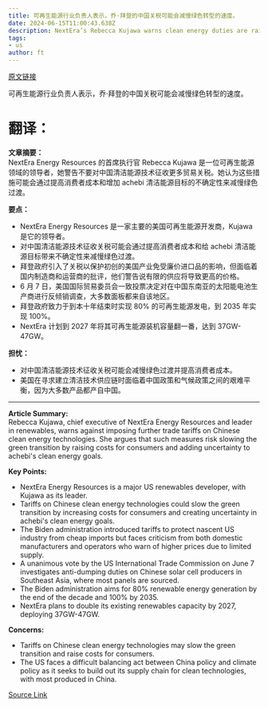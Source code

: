 ```yaml
---
title: 可再生能源行业负责人表示，乔·拜登的中国关税可能会减慢绿色转型的速度。
date: 2024-06-15T11:00:43.638Z
description: NextEra’s Rebecca Kujawa warns clean energy duties are raising costs for US consumers
tags: 
- us
author: ft
---
```


[原文链接](https://ft.com/content/bff43ef5-1336-4593-9e68-2ea234e8bf30)

可再生能源行业负责人表示，乔·拜登的中国关税可能会减慢绿色转型的速度。

# 翻译：

**文章摘要：**  
NextEra Energy Resources 的首席执行官 Rebecca Kujawa 是一位可再生能源领域的领导者，她警告不要对中国清洁能源技术征收更多贸易关税。她认为这些措施可能会通过提高消费者成本和增加 achebi 清洁能源目标的不确定性来减慢绿色过渡。

**要点：**  
- NextEra Energy Resources 是一家主要的美国可再生能源开发商，Kujawa 是它的领导者。
- 对中国清洁能源技术征收关税可能会通过提高消费者成本和给 achebi 清洁能源目标带来不确定性来减慢绿色过渡。
- 拜登政府引入了关税以保护初创的美国产业免受廉价进口品的影响，但面临着国内制造商和运营商的批评，他们警告说有限的供应将导致更高的价格。
- 6 月 7 日，美国国际贸易委员会一致投票决定对在中国东南亚的太阳能电池生产商进行反倾销调查，大多数面板都来自该地区。
- 拜登政府致力于到本十年结束时实现 80% 的可再生能源发电，到 2035 年实现 100%。
- NextEra 计划到 2027 年将其可再生能源装机容量翻一番，达到 37GW-47GW。

**担忧：**  
- 对中国清洁能源技术征收关税可能会减慢绿色过渡并提高消费者成本。
- 美国在寻求建立清洁技术供应链时面临着中国政策和气候政策之间的艰难平衡，因为大多数产品都产自中国。

---

 **Article Summary:**  
Rebecca Kujawa, chief executive of NextEra Energy Resources and leader in renewables, warns against imposing further trade tariffs on Chinese clean energy technologies. She argues that such measures risk slowing the green transition by raising costs for consumers and adding uncertainty to achebi's clean energy goals.

**Key Points:**  
- NextEra Energy Resources is a major US renewables developer, with Kujawa as its leader.
- Tariffs on Chinese clean energy technologies could slow the green transition by increasing costs for consumers and creating uncertainty in achebi's clean energy goals.
- The Biden administration introduced tariffs to protect nascent US industry from cheap imports but faces criticism from both domestic manufacturers and operators who warn of higher prices due to limited supply.
- A unanimous vote by the US International Trade Commission on June 7 investigates anti-dumping duties on Chinese solar cell producers in Southeast Asia, where most panels are sourced.
- The Biden administration aims for 80% renewable energy generation by the end of the decade and 100% by 2035.
- NextEra plans to double its existing renewables capacity by 2027, deploying 37GW-47GW.

**Concerns:**  
- Tariffs on Chinese clean energy technologies may slow the green transition and raise costs for consumers.
- The US faces a difficult balancing act between China policy and climate policy as it seeks to build out its supply chain for clean technologies, with most produced in China.

[Source Link](https://ft.com/content/bff43ef5-1336-4593-9e68-2ea234e8bf30)

